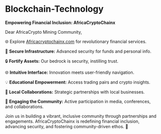 # Blockchain-Technology

**Empowering Financial Inclusion: AfricaCryptoChainx**

Dear AfricaCrypto Mining Community,

🌐 Explore [Africacryptochainx.com](https://Africacryptochainx.com) for revolutionary financial services.

🔐 **Secure Infrastructure:**
Advanced security for funds and personal info.

🔒 **Fortify Assets:**
Our bedrock is security, instilling trust.

🌐 **Intuitive Interface:**
Innovation meets user-friendly navigation.

💡 **Educational Empowerment:**
Access trading pairs and crypto insights.

🤝 **Local Collaborations:**
Strategic partnerships with local businesses.

📢 **Engaging the Community:**
Active participation in media, conferences, and collaborations.

Join us in building a vibrant, inclusive community through partnerships and engagements. AfricaCryptoChainx is redefining financial inclusion, advancing security, and fostering community-driven ethos. 🚀
